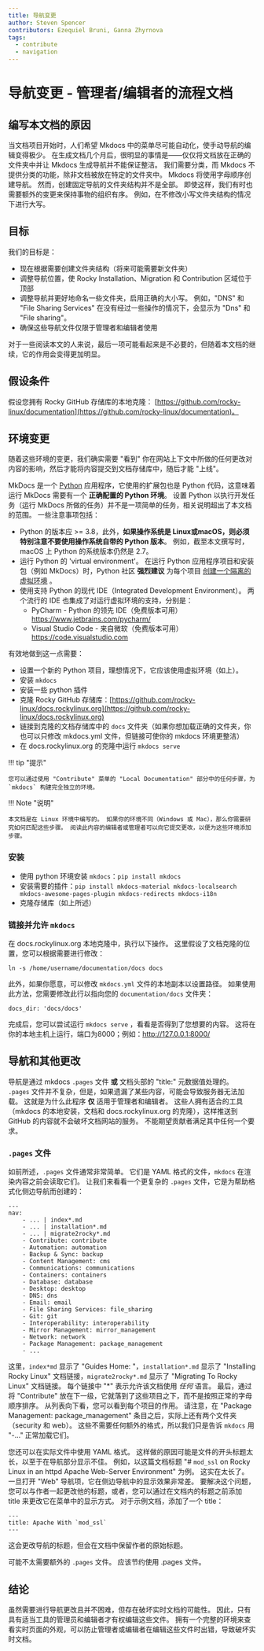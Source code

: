 ```yaml
---
title: 导航变更
author: Steven Spencer
contributors: Ezequiel Bruni, Ganna Zhyrnova
tags:
  - contribute
  - navigation
---
```


# 导航变更 - 管理者/编辑者的流程文档

## 编写本文档的原因

当文档项目开始时，人们希望 Mkdocs 中的菜单尽可能自动化，使手动导航的编辑变得极少。 在生成文档几个月后，很明显的事情是——仅仅将文档放在正确的文件夹中并让 Mkdocs 生成导航并不能保证整洁。 我们需要分类，而 Mkdocs 不提供分类的功能，除非文档被放在特定的文件夹中。 Mkdocs 将使用字母顺序创建导航。 然而，创建固定导航的文件夹结构并不是全部。 即使这样，我们有时也需要额外的变更来保持事物的组织有序。 例如，在不修改小写文件夹结构的情况下进行大写。

## 目标

我们的目标是：

* 现在根据需要创建文件夹结构（将来可能需要新文件夹）
* 调整导航位置，使 Rocky Installation、Migration 和 Contribution 区域位于顶部
* 调整导航并更好地命名一些文件夹，启用正确的大小写。 例如，"DNS" 和 "File Sharing Services" 在没有经过一些操作的情况下，会显示为 "Dns" 和 "File sharing"。
* 确保这些导航文件仅限于管理者和编辑者使用

对于一些阅读本文的人来说，最后一项可能看起来是不必要的，但随着本文档的继续，它的作用会变得更加明显。

## 假设条件

假设您拥有 Rocky GitHub 存储库的本地克隆： [https://github.com/rocky-linux/documentation](https://github.com/rocky-linux/documentation)。

## 环境变更

随着这些环境的变更，我们确实需要 "看到" 你在网站上下文中所做的任何更改对内容的影响，然后才能将内容提交到文档存储库中，随后才能 "上线"。

MkDocs 是一个 [Python](https://www.python.org) 应用程序，它使用的扩展包也是 Python 代码，这意味着运行 MkDocs 需要有一个 **正确配置的 Python 环境**。 设置 Python 以执行开发任务（运行 MkDocs 所做的任务）并不是一项简单的任务，相关说明超出了本文档的范围。 一些注意事项包括：

* Python 的版本应 >= 3.8，此外，**如果操作系统是 Linux或macOS，则必须特别注意不要使用操作系统自带的 Python 版本**。 例如，截至本文撰写时，macOS 上 Python 的系统版本仍然是 2.7。
* 运行 Python 的 'virtual environment'。 在运行 Python 应用程序项目和安装包（例如 MkDocs）时，Python 社区 **强烈建议** 为每个项目 [创建一个隔离的虚拟环境](https://realpython.com/python-virtual-environments-a-primer/) 。
* 使用支持 Python 的现代 IDE（Integrated Development Environment）。 两个流行的 IDE 也集成了对运行虚拟环境的支持，分别是：
    * PyCharm - Python 的领先 IDE（免费版本可用）https://www.jetbrains.com/pycharm/
    * Visual Studio Code - 来自微软（免费版本可用）https://code.visualstudio.com

有效地做到这一点需要：

* 设置一个新的 Python 项目，理想情况下，它应该使用虚拟环境（如上）。
* 安装 `mkdocs`
* 安装一些 python 插件
* 克隆 Rocky GitHub 存储库：[https://github.com/rocky-linux/docs.rockylinux.org](https://github.com/rocky-linux/docs.rockylinux.org)
* 链接到克隆的文档存储库中的 `docs` 文件夹（如果你想加载正确的文件夹，你也可以只修改 mkdocs.yml 文件，但链接可使你的 mkdocs 环境更整洁）
* 在 docs.rockylinux.org 的克隆中运行 `mkdocs serve`

!!! tip "提示"

    您可以通过使用 "Contribute" 菜单的 "Local Documentation" 部分中的任何步骤，为 `mkdocs` 构建完全独立的环境。

!!! Note "说明"

    本文档是在 Linux 环境中编写的。 如果你的环境不同（Windows 或 Mac），那么你需要研究如何匹配这些步骤。 阅读此内容的编辑者或管理者可以向它提交更改，以便为这些环境添加步骤。

### 安装

* 使用 python 环境安装 `mkdocs`：`pip install mkdocs`
* 安装需要的插件：`pip install mkdocs-material mkdocs-localsearch mkdocs-awesome-pages-plugin mkdocs-redirects mkdocs-i18n`
* 克隆存储库（如上所述）

### 链接并允许 `mkdocs`

在 docs.rockylinux.org 本地克隆中，执行以下操作。 这里假设了文档克隆的位置，您可以根据需要进行修改：

`ln -s /home/username/documentation/docs docs`

此外，如果你愿意，可以修改 `mkdocs.yml` 文件的本地副本以设置路径。 如果使用此方法，您需要修改此行以指向您的 `documentation/docs` 文件夹：

```
docs_dir: 'docs/docs'
```

完成后，您可以尝试运行 `mkdocs serve` ，看看是否得到了您想要的内容。 这将在你的本地主机上运行，端口为8000；例如：<a href="http://127.0.0.1:8000/">http://127.0.0.1:8000/</a> 

## 导航和其他更改

导航是通过 mkdocs `.pages` 文件 **或** 文档头部的 "title:" 元数据值处理的。 `.pages` 文件并不复杂，但是，如果遗漏了某些内容，可能会导致服务器无法加载。 这就是为什么此程序 **仅** 适用于管理者和编辑者。 这些人拥有适合的工具（mkdocs 的本地安装，文档和 docs.rockylinux.org 的克隆），这样推送到 GitHub 的内容就不会破坏文档网站的服务。 不能期望贡献者满足其中任何一个要求。


### `.pages` 文件

如前所述，`.pages` 文件通常非常简单。 它们是 YAML 格式的文件，`mkdocs` 在渲染内容之前会读取它们。 让我们来看看一个更复杂的 `.pages` 文件，它是为帮助格式化侧边导航而创建的：

```
---
nav:
    - ... | index*.md
    - ... | installation*.md
    - ... | migrate2rocky*.md
    - Contribute: contribute
    - Automation: automation
    - Backup & Sync: backup
    - Content Management: cms
    - Communications: communications
    - Containers: containers
    - Database: database
    - Desktop: desktop
    - DNS: dns
    - Email: email
    - File Sharing Services: file_sharing
    - Git: git
    - Interoperability: interoperability
    - Mirror Management: mirror_management
    - Network: network
    - Package Management: package_management
    - ...

```
这里，`index*md` 显示了 "Guides Home: "，`installation*.md` 显示了 "Installing Rocky Linux" 文档链接，`migrate2rocky*.md` 显示了 "Migrating To Rocky Linux" 文档链接。 每个链接中 "*" 表示允许该文档使用 _任何_ 语言。 最后，通过将 "Contribute" 放在下一级，它就落到了这些项目之下，而不是按照正常的字母顺序排序。 从列表向下看，您可以看到每个项目的作用。 请注意，在 "Package Management: package_management" 条目之后，实际上还有两个文件夹（security 和 web）。 这些不需要任何额外的格式，所以我们只是告诉 `mkdocs` 用 "-..." 正常加载它们。

您还可以在实际文件中使用 YAML 格式。 这样做的原因可能是文件的开头标题太长，以至于在导航部分显示不佳。  例如，以这篇文档标题 "# `mod_ssl` on Rocky Linux in an httpd Apache Web-Server Environment" 为例。 这实在太长了。 一旦打开 "Web" 导航项，它在侧边导航中的显示效果非常差。 要解决这个问题，您可以与作者一起更改他的标题，或者，您可以通过在文档内的标题之前添加 title 来更改它在菜单中的显示方式。 对于示例文档，添加了一个 title：
```
---
title: Apache With `mod_ssl`
---
```
这会更改导航的标题，但会在文档中保留作者的原始标题。

可能不太需要额外的 `.pages` 文件。 应该节约使用 .pages 文件。

## 结论

虽然需要进行导航更改且并不困难，但存在破坏实时文档的可能性。 因此，只有具有适当工具的管理员和编辑者才有权编辑这些文件。 拥有一个完整的环境来查看实时页面的外观，可以防止管理者或编辑者在编辑这些文件时出错，导致破坏实时文档。
